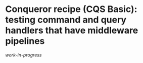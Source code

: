 # Conqueror recipe (CQS Basic): testing command and query handlers that have middleware pipelines

_work-in-progress_
